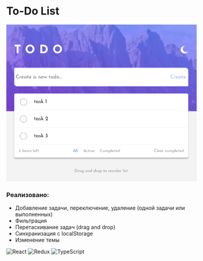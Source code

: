 # To-Do List

![readme.png](readme.png)

### Реализовано:

* Добавление задачи, переключение, удаление (одной задачи или выполненных)
* Фильтрация
* Перетаскивание задач (drag and drop)
* Синхранизация с localStorage
* Изменение темы

![React](https://img.shields.io/badge/react-%2320232a.svg?style=for-the-badge&logo=react&logoColor=%2361DAFB)
![Redux](https://img.shields.io/badge/redux-%23593d88.svg?style=for-the-badge&logo=redux&logoColor=white)
![TypeScript](https://img.shields.io/badge/typescript-%23007ACC.svg?style=for-the-badge&logo=typescript&logoColor=white)